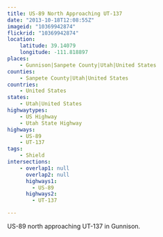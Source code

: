 ```yaml
---
title: US-89 North Approaching UT-137
date: "2013-10-18T12:08:55Z"
imageid: "10369942874"
flickrid: "10369942874"
location:
    latitude: 39.14079
    longitude: -111.818897
places:
    - Gunnison|Sanpete County|Utah|United States
counties:
    - Sanpete County|Utah|United States
countries:
    - United States
states:
    - Utah|United States
highwaytypes:
    - US Highway
    - Utah State Highway
highways:
    - US-89
    - UT-137
tags:
    - Shield
intersections:
    - overlap1: null
      overlap2: null
      highways1:
        - US-89
      highways2:
        - UT-137

---
```

US-89 north approaching UT-137 in Gunnison.